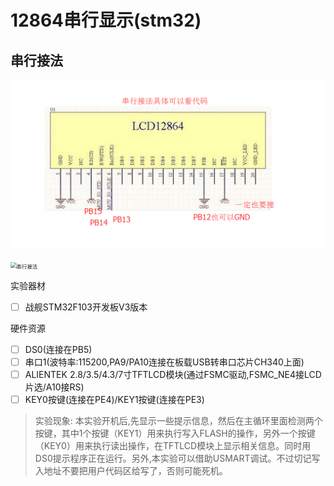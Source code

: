 # 12864串行显示(stm32)



##  串行接法

![](/reference/串行接法.png)

<img src="/Users/allen/Documents/GitHub/12864/reference/串行接法.png" alt="串行接法" style="zoom:60%;" />

实验器材

* [ ] 战舰STM32F103开发板V3版本

硬件资源

* [ ] DS0(连接在PB5)
* [ ] 串口1(波特率:115200,PA9/PA10连接在板载USB转串口芯片CH340上面)
* [ ] ALIENTEK 2.8/3.5/4.3/7寸TFTLCD模块(通过FSMC驱动,FSMC_NE4接LCD片选/A10接RS)
* [ ] KEY0按键(连接在PE4)/KEY1按键(连接在PE3) 

> 实验现象:
> 本实验开机后,先显示一些提示信息，然后在主循环里面检测两个按键，其中1个按键（KEY1）用来执行写入FLASH的操作，另外一个按键（KEY0）用来执行读出操作，在TFTLCD模块上显示相关信息。同时用DS0提示程序正在运行。另外,本实验可以借助USMART调试。不过切记写入地址不要把用户代码区给写了，否则可能死机。